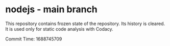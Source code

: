 # nodejs - main branch

This repository contains frozen state of the repository.
Its history is cleared. It is used only for static code
analysis with Codacy.

Commit Time: 1688745709